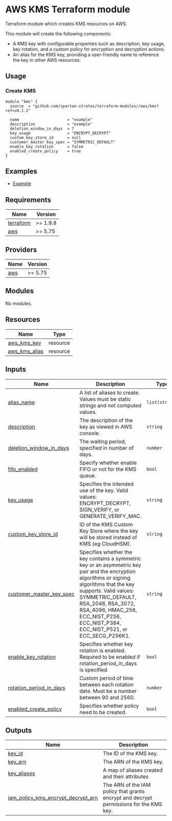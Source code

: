 # AWS KMS Terraform module
Terraform module which creates KMS resources on AWS.

This module will create the following components:
- A KMS key with configurable properties such as description, key usage, key rotation, and a custom policy for encryption and decryption actions.
- An alias for the KMS key, providing a user-friendly name to reference the key in other AWS resources.

## Usage
### Create KMS
```hcl
module "kms" {
  source  = "github.com/spartan-stratos/terraform-modules//aws/kms?ref=v0.1.2"

  name                     = "example"
  description              = "example"
  deletion_window_in_days  = 7
  key_usage                = "ENCRYPT_DECRYPT"
  custom_key_store_id      = null
  customer_master_key_spec = "SYMMETRIC_DEFAULT"
  enable_key_rotation      = false
  enabled_create_policy    = true
}
```

## Examples
- [Example](./examples/complete/)

<!-- BEGIN_TF_DOCS -->
## Requirements

| Name | Version  |
|------|----------|
| <a name="requirement_terraform"></a> [terraform](#requirement\_terraform) | >= 1.9.8 |
| <a name="requirement_aws"></a> [aws](#requirement\_aws) | \>= 5.75 |

## Providers

| Name | Version  |
|------|----------|
| <a name="provider_aws"></a> [aws](#provider\_aws) | \>= 5.75 |

## Modules

No modules.

## Resources

| Name | Type |
|------|------|
| [aws_kms_key](https://registry.terraform.io/providers/hashicorp/aws/latest/docs/resources/kms_key) | resource |
| [aws_kms_alias](https://registry.terraform.io/providers/hashicorp/aws/latest/docs/resources/kms_alias) | resource |


## Inputs

| Name | Description | Type | Default | Required |
|----------------------------------------------------------------------------------------------------------------------|------------------------------------------------------------------------------------------------------------------------------------|----------------|------------|:--------:|
| <a name="input_alias_name"></a> [alias_name](#input\_alias\_name)| A list of aliases to create. Values must be static strings and not computed values. | `list(string)` | [] | no |
| <a name="input_description"></a> [description](#input\_description) | The description of the key as viewed in AWS console. | `string` | `null` | no |
| <a name="input_deletion_window_in_days"></a> [deletion\_window\_in\_days](#input\_deletion\_window\_in\_days) | The waiting period, specified in number of days.| `number` | `7` |    no    |
| <a name="input_fifo_enabled"></a> [fifo\_enabled](#input\_fifo\_enabled)| Specify whether enable FIFO or not for the KMS queue.| `bool` | `false` | no |
| <a name="input_key_usage"></a> [key\_usage](#input\_key\_usage)| Specifies the intended use of the key. Valid values: ENCRYPT_DECRYPT, SIGN_VERIFY, or GENERATE_VERIFY_MAC. | `string` | `ENCRYPT_DECRYPT` | no |
| <a name="input_custom_key_store_id"></a> [custom\_key\_store\_id](#input\_custom\_key\_store\_id) | ID of the KMS Custom Key Store where the key will be stored instead of KMS (eg CloudHSM). | `string` | `null` | no |
| <a name="input_customer_master_key_spec"></a> [customer\_master\_key\_spec](#input\_customer\_master\_key\_spec) | Specifies whether the key contains a symmetric key or an asymmetric key pair and the encryption algorithms or signing algorithms that the key supports. Valid values: SYMMETRIC_DEFAULT, RSA_2048, RSA_3072, RSA_4096, HMAC_256, ECC_NIST_P256, ECC_NIST_P384, ECC_NIST_P521, or ECC_SECG_P256K1. | `string` | `SYMMETRIC_DEFAULT` | no |
| <a name="input_enable_key_rotation"></a> [enable\_key\_rotation](#input\_enable\_key\_rotation) | Specifies whether key rotation is enabled. Required to be enabled if rotation_period_in_days is specified | `bool` | `false` | no |
| <a name="input_rotation_period_in_days"></a> [rotation\_period\_in\_days](#input\_rotation\_period\_in\_days) | Custom period of time between each rotation date. Must be a number between 90 and 2560. | `number` | `90` | no |
| <a name="input_enabled_create_policy"></a> [enabled\_create\_policy](#input\_enabled\_create\_policy) | Specifies whether policy need to be created. | `bool` | `false` | no |

## Outputs

| Name | Description |
|------|-------------|
| <a name="output_key_id"></a> [key\_id](#output\_key\_id) | The ID of the KMS key. |
| <a name="output_key_arn"></a> [key\_arn](#output\_key\_arn) | The ARN of the KMS key. |
| <a name="output_key_aliases"></a> [key\_aliases](#output\_key\_aliases) | A map of aliases created and their attributes |
| <a name="output_iam_policy_kms_encrypt_decrypt_arn"></a> [iam\_policy\_kms\_encrypt\_decrypt\_arn](#output\_iam\_policy\_kms\_encrypt\_decrypt\_arn) | The ARN of the IAM policy that grants encrypt and decrypt permissions for the KMS key. |
<!-- END_TF_DOCS -->